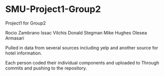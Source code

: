 # SMU-Project1-Group2
Project1 for Group2

Rocio Zambrano
Issac Vilchis
Donald Stegman
Mike Hughes
Olesea Armasari

Pulled in data from several sources including yelp and another
source for hotel information.

Each person coded their individual components and uploaded to
Through commits and pushing to the repository.

